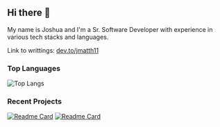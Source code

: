 ## Hi there 👋

My name is Joshua and I'm a Sr. Software Developer with experience in various tech stacks and languages.

Link to writtings: [dev.to/jmatth11](https://dev.to/jmatth11)

### Top Languages

![Top Langs](https://github-readme-stats.vercel.app/api/top-langs/?username=jmatth11&hide=jupyter%20notebook&langs_count=8&layout=compact)

### Recent Projects 

[![Readme Card](https://github-readme-stats.vercel.app/api/pin/?username=jmatth11&repo=db_listener)](https://github.com/jmatth11/db_listener) [![Readme Card](https://github-readme-stats.vercel.app/api/pin/?username=jmatth11&repo=db_listener_web)](https://github.com/jmatth11/db_listener_web)


<!--
**jmatth11/jmatth11** is a ✨ _special_ ✨ repository because its `README.md` (this file) appears on your GitHub profile.

Here are some ideas to get you started:

- 🔭 I’m currently working on ...
- 🌱 I’m currently learning ...
- 👯 I’m looking to collaborate on ...
- 🤔 I’m looking for help with ...
- 💬 Ask me about ...
- 📫 How to reach me: ...
- 😄 Pronouns: ...
- ⚡ Fun fact: ...
-->
